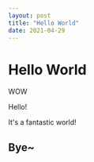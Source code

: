 ```yaml
---
layout: post
title: "Hello World"
date: 2021-04-29
---
```

# Hello World
WOW

Hello!

It's a fantastic world!

## Bye~
